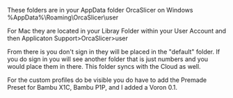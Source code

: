 These folders are in your AppData folder OrcaSlicer on Windows
%AppData%\Roaming\OrcaSlicer\user

For Mac they are located in your Libray Folder within your User Account and then Applicaton Support>OrcaSlicer>user

From there is you don't sign in they will be placed in the "default" folder. If you do sign in you will see another folder that is just numbers and you would place them in there. This folder syncs with the Cloud as well.

For the custom profiles do be visible you do have to add the Premade Preset for Bambu X1C, Bambu P1P, and I added a Voron 0.1.
